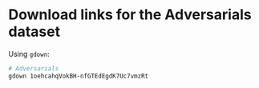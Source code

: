 # Download links for the Adversarials dataset

Using `gdown`:

```bash
# Adversarials
gdown 1oehcahqVokBH-nfGTEdEgdK7Uc7vmzRt
```